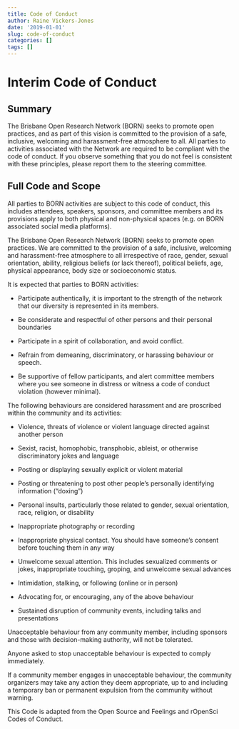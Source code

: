 ```yaml
---
title: Code of Conduct
author: Raine Vickers-Jones
date: '2019-01-01'
slug: code-of-conduct
categories: []
tags: []
---
```


# Interim Code of Conduct

## Summary
The Brisbane Open Research Network (BORN) seeks to promote open practices, and as part of this vision is committed to the provision of a safe, inclusive, welcoming and harassment-free atmosphere to all. All parties to activities associated with the Network are required to be compliant with the code of conduct. If you observe something that you do not feel is consistent with these principles, please report them to the steering committee.

## Full Code and Scope
All parties to BORN activities are subject to this code of conduct, this includes attendees, speakers, sponsors, and committee members and its provisions apply to both physical and non-physical spaces (e.g. on BORN associated social media platforms).

The Brisbane Open Research Network (BORN) seeks to promote open practices. We are committed to the provision of a safe, inclusive, welcoming and harassment-free atmosphere to all irrespective of race, gender, sexual orientation, ability, religious beliefs (or lack thereof), political beliefs, age, physical appearance, body size or socioeconomic status.

It is expected that parties to BORN activities:

* Participate authentically, it is important to the strength of the network that our diversity is represented in its members.

* Be considerate and respectful of other persons and their personal boundaries

* Participate in a spirit of collaboration, and avoid conflict.

* Refrain from demeaning, discriminatory, or harassing behaviour or speech.

* Be supportive of fellow participants, and alert committee members where you see someone in distress or witness a code of conduct violation (however minimal).

The following behaviours are considered harassment and are proscribed within the community and its activities:

* Violence, threats of violence or violent language directed against another person

* Sexist, racist, homophobic, transphobic, ableist, or otherwise discriminatory jokes and language

* Posting or displaying sexually explicit or violent material

* Posting or threatening to post other people’s personally identifying information (“doxing”)

* Personal insults, particularly those related to gender, sexual orientation, race, religion, or disability

* Inappropriate photography or recording

* Inappropriate physical contact. You should have someone’s consent before touching them in any way

* Unwelcome sexual attention. This includes sexualized comments or jokes, inappropriate touching, groping, and unwelcome sexual advances

* Intimidation, stalking, or following (online or in person)

* Advocating for, or encouraging, any of the above behaviour

* Sustained disruption of community events, including talks and presentations

Unacceptable behaviour from any community member, including sponsors and those with decision-making authority, will not be tolerated.

Anyone asked to stop unacceptable behaviour is expected to comply immediately.

If a community member engages in unacceptable behaviour, the community organizers may take any action they deem appropriate, up to and including a temporary ban or permanent expulsion from the community without warning.

This Code is adapted from the Open Source and Feelings and rOpenSci Codes of Conduct.